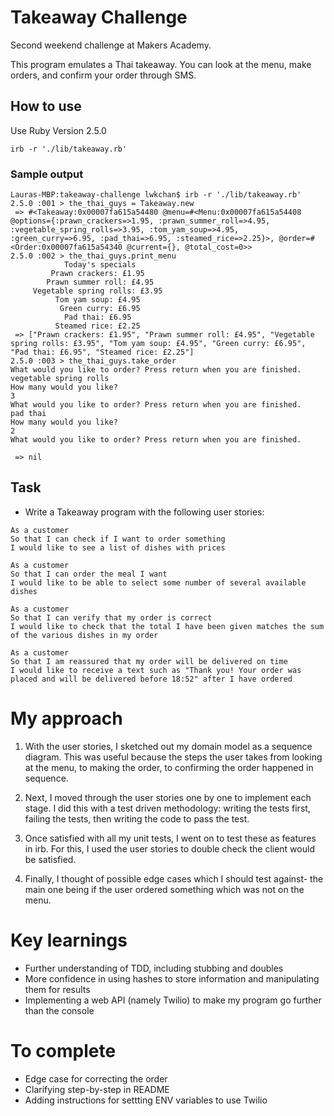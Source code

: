 # Takeaway Challenge

Second weekend challenge at Makers Academy.

This program emulates a Thai takeaway. You can look at the menu, make orders, and confirm your order through SMS.

## How to use

Use Ruby Version 2.5.0

```
irb -r './lib/takeaway.rb'

```
### Sample output

```
Lauras-MBP:takeaway-challenge lwkchan$ irb -r './lib/takeaway.rb'
2.5.0 :001 > the_thai_guys = Takeaway.new
 => #<Takeaway:0x00007fa615a54480 @menu=#<Menu:0x00007fa615a54408 @options={:prawn_crackers=>1.95, :prawn_summer_roll=>4.95, :vegetable_spring_rolls=>3.95, :tom_yam_soup=>4.95, :green_curry=>6.95, :pad_thai=>6.95, :steamed_rice=>2.25}>, @order=#<Order:0x00007fa615a54340 @current={}, @total_cost=0>>
2.5.0 :002 > the_thai_guys.print_menu
            Today's specials            
         Prawn crackers: £1.95          
        Prawn summer roll: £4.95        
     Vegetable spring rolls: £3.95      
          Tom yam soup: £4.95           
           Green curry: £6.95           
            Pad thai: £6.95             
          Steamed rice: £2.25           
 => ["Prawn crackers: £1.95", "Prawn summer roll: £4.95", "Vegetable spring rolls: £3.95", "Tom yam soup: £4.95", "Green curry: £6.95", "Pad thai: £6.95", "Steamed rice: £2.25"]
2.5.0 :003 > the_thai_guys.take_order
What would you like to order? Press return when you are finished.
vegetable spring rolls
How many would you like?
3
What would you like to order? Press return when you are finished.
pad thai
How many would you like?
2
What would you like to order? Press return when you are finished.

 => nil
 ```

## Task

* Write a Takeaway program with the following user stories:

```
As a customer
So that I can check if I want to order something
I would like to see a list of dishes with prices

As a customer
So that I can order the meal I want
I would like to be able to select some number of several available dishes

As a customer
So that I can verify that my order is correct
I would like to check that the total I have been given matches the sum of the various dishes in my order

As a customer
So that I am reassured that my order will be delivered on time
I would like to receive a text such as "Thank you! Your order was placed and will be delivered before 18:52" after I have ordered
```
# My approach

1. With the user stories, I sketched out my domain model as a sequence diagram. This was useful because the steps the user takes from looking at the menu, to making the order, to confirming the order happened in sequence.

2. Next, I moved through the user stories one by one to implement each stage. I did this with a test driven methodology: writing the tests first, failing the tests, then writing the code to pass the test.

3. Once satisfied with all my unit tests, I went on to test these as features in irb. For this, I used the user stories to double check the client would be satisfied.

5. Finally, I thought of possible edge cases which I should test against- the main one being if the user ordered something which was not on the menu.

# Key learnings
* Further understanding of TDD, including stubbing and doubles
* More confidence in using hashes to store information and manipulating them for results
* Implementing a web API (namely Twilio) to make my program go further than the console

# To complete
* Edge case for correcting the order
* Clarifying step-by-step in README
* Adding instructions for settting ENV variables to use Twilio
